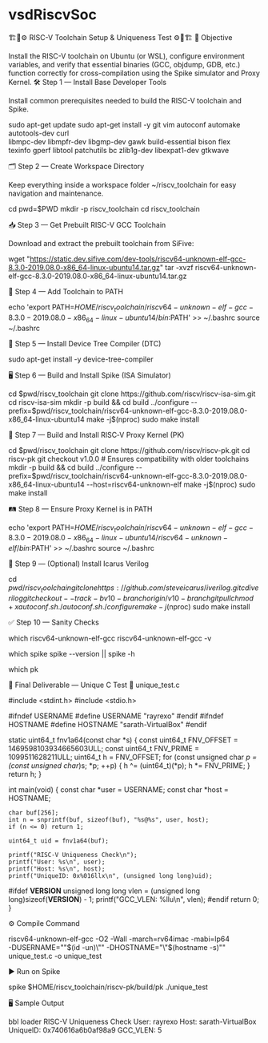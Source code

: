# vsdRiscvSoc
🏗️🔧⚙️ RISC-V Toolchain Setup & Uniqueness Test ⚙️🔧🏗️
🎯 Objective

Install the RISC-V toolchain on Ubuntu (or WSL), configure environment variables, and verify that essential binaries (GCC, objdump, GDB, etc.) function correctly for cross-compilation using the Spike simulator and Proxy Kernel.
🛠️ Step 1 — Install Base Developer Tools

Install common prerequisites needed to build the RISC-V toolchain and Spike.

sudo apt-get update
sudo apt-get install -y git vim autoconf automake autotools-dev curl \
  libmpc-dev libmpfr-dev libgmp-dev gawk build-essential bison flex \
  texinfo gperf libtool patchutils bc zlib1g-dev libexpat1-dev gtkwave

🗂️ Step 2 — Create Workspace Directory

Keep everything inside a workspace folder ~/riscv_toolchain for easy navigation and maintenance.

cd
pwd=$PWD
mkdir -p riscv_toolchain
cd riscv_toolchain

📥 Step 3 — Get Prebuilt RISC-V GCC Toolchain

Download and extract the prebuilt toolchain from SiFive:

wget "https://static.dev.sifive.com/dev-tools/riscv64-unknown-elf-gcc-8.3.0-2019.08.0-x86_64-linux-ubuntu14.tar.gz"
tar -xvzf riscv64-unknown-elf-gcc-8.3.0-2019.08.0-x86_64-linux-ubuntu14.tar.gz

🔗 Step 4 — Add Toolchain to PATH

echo 'export PATH=$HOME/riscv_toolchain/riscv64-unknown-elf-gcc-8.3.0-2019.08.0-x86_64-linux-ubuntu14/bin:$PATH' >> ~/.bashrc
source ~/.bashrc

🧬 Step 5 — Install Device Tree Compiler (DTC)

sudo apt-get install -y device-tree-compiler

🖥️ Step 6 — Build and Install Spike (ISA Simulator)

cd $pwd/riscv_toolchain
git clone https://github.com/riscv/riscv-isa-sim.git
cd riscv-isa-sim
mkdir -p build && cd build
../configure --prefix=$pwd/riscv_toolchain/riscv64-unknown-elf-gcc-8.3.0-2019.08.0-x86_64-linux-ubuntu14
make -j$(nproc)
sudo make install

🧩 Step 7 — Build and Install RISC‑V Proxy Kernel (PK)

cd $pwd/riscv_toolchain
git clone https://github.com/riscv/riscv-pk.git
cd riscv-pk
git checkout v1.0.0  # Ensures compatibility with older toolchains
mkdir -p build && cd build
../configure --prefix=$pwd/riscv_toolchain/riscv64-unknown-elf-gcc-8.3.0-2019.08.0-x86_64-linux-ubuntu14 --host=riscv64-unknown-elf
make -j$(nproc)
sudo make install

🛤️ Step 8 — Ensure Proxy Kernel is in PATH

echo 'export PATH=$HOME/riscv_toolchain/riscv64-unknown-elf-gcc-8.3.0-2019.08.0-x86_64-linux-ubuntu14/riscv64-unknown-elf/bin:$PATH' >> ~/.bashrc
source ~/.bashrc

🔬 Step 9 — (Optional) Install Icarus Verilog

cd $pwd/riscv_toolchain
git clone https://github.com/steveicarus/iverilog.git
cd iverilog
git checkout --track -b v10-branch origin/v10-branch
git pull
chmod +x autoconf.sh
./autoconf.sh
./configure
make -j$(nproc)
sudo make install

✅ Step 10 — Sanity Checks

which riscv64-unknown-elf-gcc
riscv64-unknown-elf-gcc -v

which spike
spike --version || spike -h

which pk

🧪 Final Deliverable — Unique C Test
📄 unique_test.c

#include <stdint.h>
#include <stdio.h>

#ifndef USERNAME
#define USERNAME "rayrexo"
#endif
#ifndef HOSTNAME
#define HOSTNAME "sarath-VirtualBox"
#endif

static uint64_t fnv1a64(const char *s) {
    const uint64_t FNV_OFFSET = 1469598103934665603ULL;
    const uint64_t FNV_PRIME  = 1099511628211ULL;
    uint64_t h = FNV_OFFSET;
    for (const unsigned char *p = (const unsigned char*)s; *p; ++p) {
        h ^= (uint64_t)(*p);
        h *= FNV_PRIME;
    }
    return h;
}

int main(void) {
    const char *user = USERNAME;
    const char *host = HOSTNAME;

    char buf[256];
    int n = snprintf(buf, sizeof(buf), "%s@%s", user, host);
    if (n <= 0) return 1;

    uint64_t uid = fnv1a64(buf);

    printf("RISC-V Uniqueness Check\n");
    printf("User: %s\n", user);
    printf("Host: %s\n", host);
    printf("UniqueID: 0x%016llx\n", (unsigned long long)uid);

#ifdef __VERSION__
    unsigned long long vlen = (unsigned long long)sizeof(__VERSION__) - 1;
    printf("GCC_VLEN: %llu\n", vlen);
#endif
    return 0;
}

⚙️ Compile Command

riscv64-unknown-elf-gcc -O2 -Wall -march=rv64imac -mabi=lp64 \
  -DUSERNAME="\"$(id -un)\"" -DHOSTNAME="\"$(hostname -s)\"" \
  unique_test.c -o unique_test

▶️ Run on Spike

spike $HOME/riscv_toolchain/riscv-pk/build/pk ./unique_test

🖥️ Sample Output

bbl loader
RISC-V Uniqueness Check
User: rayrexo
Host: sarath-VirtualBox
UniqueID: 0x740616a6b0af98a9
GCC_VLEN: 5

